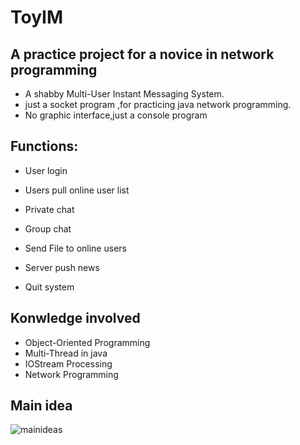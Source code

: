 # ToyIM
## A practice project for a novice in network programming
- A shabby Multi-User Instant Messaging System.
- just a socket program ,for practicing java network programming.
- No graphic interface,just a console program

 ## Functions:

- User login

 - Users pull online user list

 - Private chat

 - Group chat

 - Send File to online users

 - Server push news

 - Quit system


## Konwledge involved

- Object-Oriented Programming
- Multi-Thread in java
- IOStream Processing
- Network Programming

## Main idea

![mainideas](https://gitee.com/geekpig/my-blog-images/raw/master/img/image-20220201183532677.png)